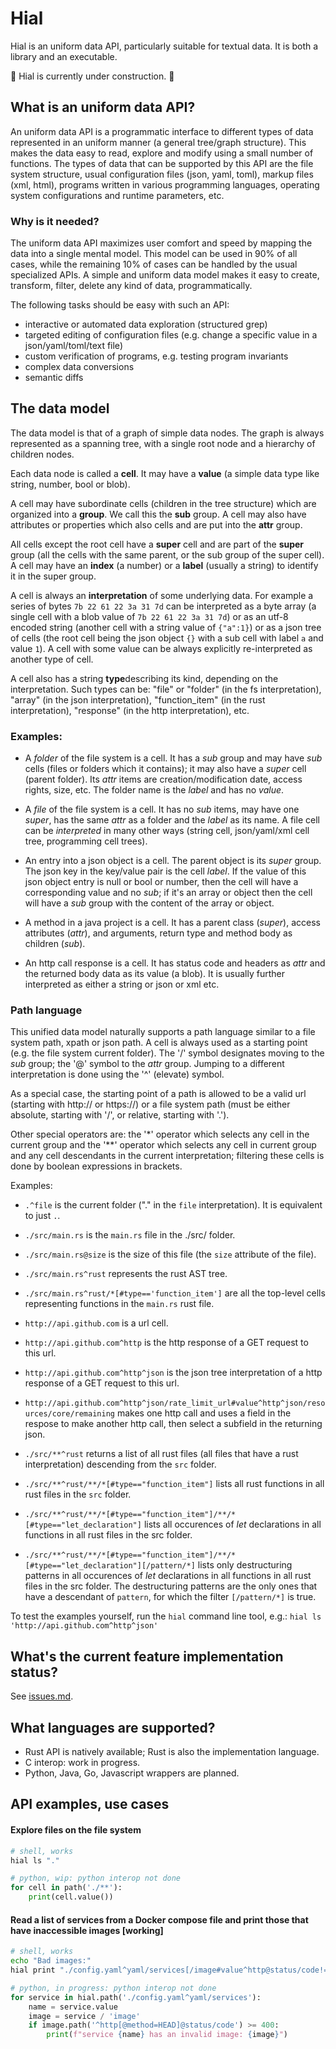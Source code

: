 
# Hial

Hial is an uniform data API, particularly suitable for textual data. It is both a library and an executable.

🚧 Hial is currently under construction. 🚧

## What is an uniform data API?

An uniform data API is a programmatic interface to different types of data represented in an uniform manner (a general tree/graph structure). This makes the data easy to read, explore and modify using a small number of functions. The types of data that can be supported by this API are the file system structure, usual configuration files (json, yaml, toml), markup files (xml, html), programs written in various programming languages, operating system configurations and runtime parameters, etc.

### Why is it needed?

The uniform data API maximizes user comfort and speed by mapping the data into a single mental model. This model can be used in 90% of all cases, while the remaining 10% of cases can be handled by the usual specialized APIs. A simple and uniform data model makes it easy to create, transform, filter, delete any kind of data, programmatically.

The following tasks should be easy with such an API:
- interactive or automated data exploration (structured grep)
- targeted editing of configuration files (e.g. change a specific value in a json/yaml/toml/text file)
- custom verification of programs, e.g. testing program invariants
- complex data conversions
- semantic diffs

## The data model

The data model is that of a graph of simple data nodes. The graph is always represented as a spanning tree, with a single root node and a hierarchy of children nodes.

Each data node is called a **cell**. It may have a **value** (a simple data type like string, number, bool or blob).

A cell may have subordinate cells (children in the tree structure) which are organized into a **group**. We call this the **sub** group. A cell may also have attributes or properties which also cells and are put into the **attr** group.

All cells except the root cell have a **super** cell and are part of the **super** group (all the cells with the same parent, or the sub group of the super cell). A cell may have an **index** (a number) or a **label** (usually a string) to identify it in the super group.

A cell is always an **interpretation** of some underlying data. For example a series of bytes `7b 22 61 22 3a 31 7d` can be interpreted as a byte array (a single cell with a blob value of `7b 22 61 22 3a 31 7d`) or as an utf-8 encoded string (another cell with a string value of `{"a":1}`) or as a json tree of cells (the root cell being the json object `{}` with a sub cell with label `a` and value `1`). A cell with some value can be always explicitly re-interpreted as another type of cell.

A cell also has a string **type**describing its kind, depending on the interpretation. Such types can be: "file" or "folder" (in the fs interpretation), "array" (in the json interpretation), "function_item" (in the rust interpretation), "response" (in the http interpretation), etc.

### Examples:

- A *folder* of the file system is a cell. It has a *sub* group and may have *sub* cells (files or folders which it contains); it may also have a *super* cell (parent folder). Its *attr* items are creation/modification date, access rights, size, etc. The folder name is the *label* and has no *value*.

- A *file* of the file system is a cell. It has no *sub* items, may have one *super*, has the same *attr* as a folder and the *label* as its name. A file cell can be *interpreted* in many other ways (string cell, json/yaml/xml cell tree, programming cell trees).

- An entry into a json object is a cell. The parent object is its *super* group. The json key in the key/value pair is the cell *label*. If the value of this json object entry is null or bool or number, then the cell will have a corresponding value and no *sub*; if it's an array or object then the cell will have a *sub* group with the content of the array or object.

- A method in a java project is a cell. It has a parent class (*super*), access attributes (*attr*), and arguments, return type and method body as children (*sub*).

- An http call response is a cell. It has status code and headers as *attr* and the returned body data as its value (a blob). It is usually further interpreted as either a string or json or xml etc.

### Path language

This unified data model naturally supports a path language similar to a file system path, xpath or json path. A cell is always used as a starting point (e.g. the file system current folder). The '/' symbol designates moving to the *sub* group; the '@' symbol to the *attr* group. Jumping to a different interpretation is done using the '^' (elevate) symbol.

As a special case, the starting point of a path is allowed to be a valid url (starting with http:// or https://) or a file system path (must be either absolute, starting with '/', or relative, starting with '.').

Other special operators are: the '\*' operator which selects any cell in the current group and the '\*\*' operator which selects any cell in current group and any cell descendants in the current interpretation; filtering these cells is done by boolean expressions in brackets.

Examples:

- `.^file` is the current folder ("." in the `file` interpretation). It is equivalent to just `.`.
- `./src/main.rs` is the `main.rs` file in the ./src/ folder.
- `./src/main.rs@size` is the size of this file (the `size` attribute of the file).

- `./src/main.rs^rust` represents the rust AST tree.
- `./src/main.rs^rust/*[#type=='function_item']` are all the top-level cells representing functions in the `main.rs` rust file.

- `http://api.github.com` is a url cell.
- `http://api.github.com^http` is the http response of a GET request to this url.
- `http://api.github.com^http^json` is the json tree interpretation of a http response of a GET request to this url.
- `http://api.github.com^http^json/rate_limit_url#value^http^json/resources/core/remaining` makes one http call and uses a field in the respose to make another http call, then select a subfield in the returning json.

- `./src/**^rust` returns a list of all rust files (all files that have a rust interpretation) descending from the `src` folder.
- `./src/**^rust/**/*[#type=="function_item"]` lists all rust functions in all rust files in the `src` folder.
- `./src/**^rust/**/*[#type=="function_item"]/**/*[#type=="let_declaration"]` lists all occurences of *let* declarations in all functions in all rust files in the src folder.
- `./src/**^rust/**/*[#type=="function_item"]/**/*[#type=="let_declaration"][/pattern/*]` lists only destructuring patterns in all occurences of *let* declarations in all functions in all rust files in the src folder. The destructuring patterns are the only ones that have a descendant of `pattern`, for which the filter `[/pattern/*]` is true.

To test the examples yourself, run the `hial` command line tool, e.g.: `hial ls 'http://api.github.com^http^json'`

## What's the current feature implementation status?

See [issues.md](./issues.md).

## What languages are supported?

- Rust API is natively available; Rust is also the implementation language.
- C interop: work in progress.
- Python, Java, Go, Javascript wrappers are planned.

## API examples, use cases

#### Explore files on the file system

```bash
# shell, works
hial ls "."
```

```python
# python, wip: python interop not done
for cell in path('./**'):
    print(cell.value())
```

#### Read a list of services from a Docker compose file and print those that have inaccessible images [working]

```bash
# shell, works
echo "Bad images:"
hial print "./config.yaml^yaml/services[/image#value^http@status/code!=200]/name"
```

```python
# python, in progress: python interop not done
for service in hial.path('./config.yaml^yaml/services'):
    name = service.value
    image = service / 'image'
    if image.path('^http[@method=HEAD]@status/code') >= 400:
        print(f"service {name} has an invalid image: {image}")
```
